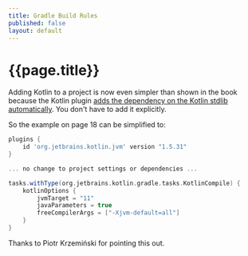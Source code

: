 ```yaml
---
title: Gradle Build Rules
published: false
layout: default
---
```

# {{page.title}}

Adding Kotlin to a project is now even simpler than shown in the book because the Kotlin plugin
[adds the dependency on the Kotlin stdlib automatically](https://kotlinlang.org/docs/gradle.html#dependency-on-the-standard-library). You don't have to add it explicitly.

So the example on page 18 can be simplified to:

```groovy
plugins {
    id 'org.jetbrains.kotlin.jvm' version "1.5.31"
}

... no change to project settings or dependencies ...

tasks.withType(org.jetbrains.kotlin.gradle.tasks.KotlinCompile) {
    kotlinOptions {
        jvmTarget = "11"
        javaParameters = true
        freeCompilerArgs = ["-Xjvm-default=all"]
    }
}
```

Thanks to Piotr Krzemiński for pointing this out.
